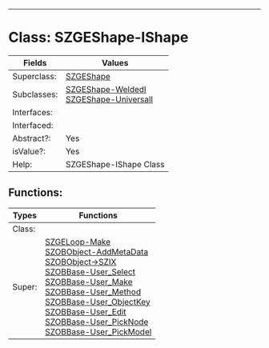 ---------

# Class:	SZGEShape-IShape

| Fields | Values |
| --------- | --------- |
| Superclass: | [SZGEShape](SZGEShape.html) |
| Subclasses: | [SZGEShape-WeldedI](SZGEShape-WeldedI.html) <br> [SZGEShape-UniversalI](SZGEShape-UniversalI.html) |
| Interfaces: |  |
| Interfaced: |  |
| Abstract?: | Yes |
| isValue?: | Yes |
| Help: | SZGEShape-IShape Class |


## Functions:

| Types | Functions |
| --------- | --------- |
| Class: |  |
| Super: | [SZGELoop-Make](SZGELoop.html) <br> [SZOBObject-AddMetaData](SZOBObject.html) <br> [SZOBObject->SZIX](SZOBObject.html) <br> [SZOBBase-User_Select](SZOBBase.html) <br> [SZOBBase-User_Make](SZOBBase.html) <br> [SZOBBase-User_Method](SZOBBase.html) <br> [SZOBBase-User_ObjectKey](SZOBBase.html) <br> [SZOBBase-User_Edit](SZOBBase.html) <br> [SZOBBase-User_PickNode](SZOBBase.html) <br> [SZOBBase-User_PickModel](SZOBBase.html) |


